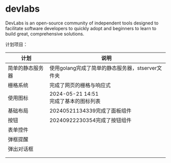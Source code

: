 # devlabs

DevLabs is an open-source community of independent tools designed to facilitate software developers to quickly adopt and beginners to learn to build great, comprehensive solutions.

计划项目：

| 计划             | 说明                                             |
| ---------------- | ------------------------------------------------ |
| 简单的静态服务器 | 使用golang完成了简单的静态服务器，stserver文件夹 |
| 栅格系统         | 完成了网页的栅格与响应式                         |
| 使用图标         | 2024-05-21 14:51<br />完成了基本的图标列表       |
| 基础布局         | 20240521134339完成了面板组件                     |
| 按钮             | 20240922230354完成了按钮组件                     |
| 表单控件         |                                                  |
| 弹框提醒         |                                                  |
| 弹出对话框       |                                                  |
|                  |                                                  |
|                  |                                                  |
